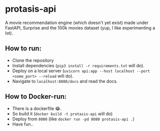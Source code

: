 # protasis-api
A movie recommendation engine (which doesn't yet exist) made under FastAPI, Surprise and the 100k movies dataset (yup, I like experimenting a lot).


## How to run:
- Clone the repository
 - Install dependencies (`pip3 install -r requirements.txt` will do).
 - Deploy on a local server (`uvicorn api:app --host localhost --port <some_port> --reload` will do).
 - Navigate to `localhost:8080/docs` and read the docs.

## How to Docker-run:
- There is a dockerfile 😂.
- So build it  (`docker build -t protasis-api` will do)
- Deploy from `8080` (like `docker run -pd 8080 protasis-api .`)
- Have fun..

